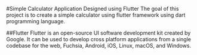 #Simple Calculator Application Designed using Flutter
The goal of this project is to create a simple calculator using flutter framework using dart programming language.

##Flutter
Flutter is an open-source UI software development kit created by Google. It can be used to develop cross platform applications from a single codebase for the web, Fuchsia, Android, iOS, Linux, macOS, and Windows.
